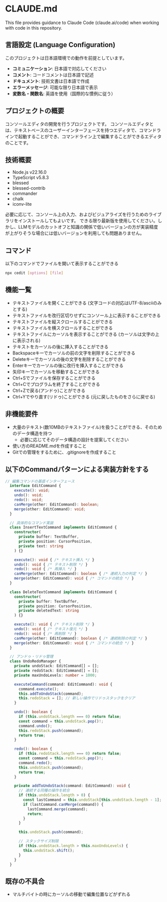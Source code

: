 # CLAUDE.md

This file provides guidance to Claude Code (claude.ai/code) when working with code in this repository.

## 言語設定 (Language Configuration)

このプロジェクトは日本語環境での動作を前提としています。

- **コミュニケーション**: 日本語で対応してください
- **コメント**: コードコメントは日本語で記述
- **ドキュメント**: 技術文書は日本語で作成
- **エラーメッセージ**: 可能な限り日本語で表示
- **変数名・関数名**: 英語を使用（国際的な慣例に従う）

## プロジェクトの概要
コンソールエディタの開発を行うプロジェクトです。
コンソールエディタとは、テキストベースのユーザーインターフェースを持つエディタで、コマンドラインで起動することができ、コマンドライン上で編集することができるエディタのことです。

## 技術概要
- Node.js v22.16.0
- TypeScript v5.8.3
- blessed
- blessed-contrib
- commander
- chalk
- iconv-lite

必要に応じて、コンソール上の入力、およびビジュアライズを行うためのライブラリをインストールしてもよいです。
できる限り最新版を使用してください。しかし、LLMモデルのカットオフと知識の関係で低いバージョンの方が実装精度が上がりそうな場合には低いバージョンを利用しても問題ありません。

## コマンド

以下のコマンドでファイルを開いて表示することができる
```bash
npx cedit [options] [file]
```

## 機能一覧
- テキストファイルを開くことができる (文字コードの対応はUTF-8/asciiのみとする)
- テキストファイルを改行区切りせずにコンソール上に表示することができる
- テキストファイルを縦スクロールすることができる
- テキストファイルを横スクロールすることができる
- テキストファイルにカーソルを表示することができる (カーソルは文字の上に表示される)
- テキストをカーソルの後に挿入することができる
- Backspaceキーでカーソルの前の文字を削除することができる
- Deleteキーでカーソルの後の文字を削除することができる
- Enterキーでカーソルの後に改行を挿入することができる
- 矢印キーでカーソルを移動することができる
- Ctrl+Sでファイルを保存することができる
- Ctrl+Cでプログラムを終了することができる
- Ctrl+Zで戻る(アンドゥ)ことができる 
- Ctrl+Yでやり直す(リドゥ)ことができる (元に戻したものをさらに戻せる)

## 非機能要件
- 大量のテキスト(数10MBのテキストファイル)を扱うことができる、そのためのデータ構造を持つ
  - 必要に応じてそのデータ構造の設計を提案してください
- 使い方のREADME.mdを作成すること
- Gitでの管理をするために、.gitignoreを作成すること

## 以下のCommandパターンによる実装方針をする

```typescript
// 編集コマンドの基底インターフェース
  interface EditCommand {
    execute(): void;
    undo(): void;
    redo(): void;
    canMerge(other: EditCommand): boolean;
    merge(other: EditCommand): void;
  }

  // 具体的なコマンド実装
  class InsertTextCommand implements EditCommand {
    constructor(
      private buffer: TextBuffer,
      private position: CursorPosition,
      private text: string
    ) {}

    execute(): void { /* テキスト挿入 */ }
    undo(): void { /* テキスト削除 */ }
    redo(): void { /* 再挿入 */ }
    canMerge(other: EditCommand): boolean { /* 連続入力の判定 */ }
    merge(other: EditCommand): void { /* コマンドの統合 */ }
  }

  class DeleteTextCommand implements EditCommand {
    constructor(
      private buffer: TextBuffer,
      private position: CursorPosition,
      private deletedText: string
    ) {}

    execute(): void { /* テキスト削除 */ }
    undo(): void { /* テキスト復元 */ }
    redo(): void { /* 再削除 */ }
    canMerge(other: EditCommand): boolean { /* 連続削除の判定 */ }
    merge(other: EditCommand): void { /* コマンドの統合 */ }
  }

  // アンドゥ・リドゥ管理
  class UndoRedoManager {
    private undoStack: EditCommand[] = [];
    private redoStack: EditCommand[] = [];
    private maxUndoLevels: number = 1000;

    executeCommand(command: EditCommand): void {
      command.execute();
      this.addToUndoStack(command);
      this.redoStack = []; // 新しい操作でリドゥスタックをクリア
    }

    undo(): boolean {
      if (this.undoStack.length === 0) return false;
      const command = this.undoStack.pop()!;
      command.undo();
      this.redoStack.push(command);
      return true;
    }

    redo(): boolean {
      if (this.redoStack.length === 0) return false;
      const command = this.redoStack.pop()!;
      command.redo();
      this.undoStack.push(command);
      return true;
    }

    private addToUndoStack(command: EditCommand): void {
      // 連続する同種の操作を統合
      if (this.undoStack.length > 0) {
        const lastCommand = this.undoStack[this.undoStack.length - 1];
        if (lastCommand.canMerge(command)) {
          lastCommand.merge(command);
          return;
        }
      }

      this.undoStack.push(command);

      // スタックサイズ制限
      if (this.undoStack.length > this.maxUndoLevels) {
        this.undoStack.shift();
      }
    }
  }
  ```

## 既存の不具合
- マルチバイトの時にカーソルの移動で編集位置などがずれる
